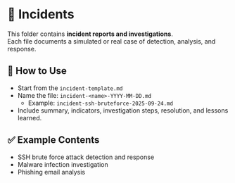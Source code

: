 # 🚨 Incidents

This folder contains **incident reports and investigations**.  
Each file documents a simulated or real case of detection, analysis, and response.

## 📌 How to Use
- Start from the `incident-template.md`
- Name the file: `incident-<name>-YYYY-MM-DD.md`
  - Example: `incident-ssh-bruteforce-2025-09-24.md`
- Include summary, indicators, investigation steps, resolution, and lessons learned.

## ✅ Example Contents
- SSH brute force attack detection and response
- Malware infection investigation
- Phishing email analysis

